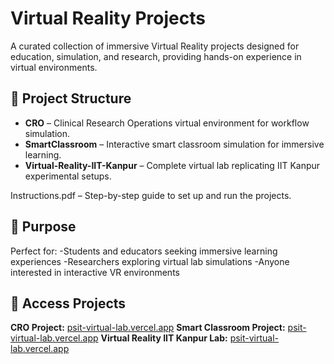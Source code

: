 # Virtual Reality Projects
A curated collection of immersive Virtual Reality projects designed for education, simulation, and research, providing hands-on experience in virtual environments.

## 📂 Project Structure
- **CRO** – Clinical Research Operations virtual environment for workflow simulation.
- **SmartClassroom** – Interactive smart classroom simulation for immersive learning.
- **Virtual-Reality-IIT-Kanpur** – Complete virtual lab replicating IIT Kanpur experimental setups.

Instructions.pdf – Step-by-step guide to set up and run the projects.

## 🎯 Purpose
Perfect for:
-Students and educators seeking immersive learning experiences
-Researchers exploring virtual lab simulations
-Anyone interested in interactive VR environments

## 🔗 Access Projects
 **CRO Project:** [psit-virtual-lab.vercel.app](https://psit-virtual-lab.vercel.app/)
 **Smart Classroom Project:** [psit-virtual-lab.vercel.app](https://psit-virtual-lab.vercel.app/)
 **Virtual Reality IIT Kanpur Lab:** [psit-virtual-lab.vercel.app](https://psit-virtual-lab.vercel.app/)
